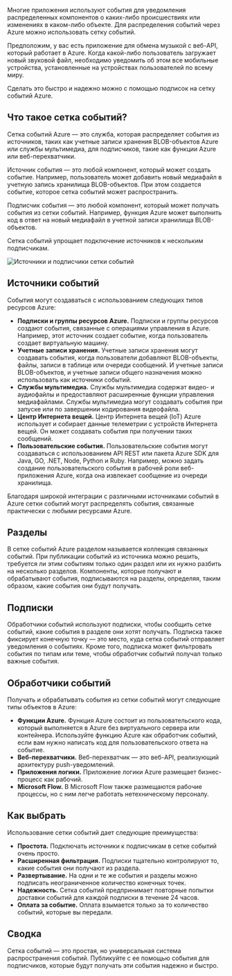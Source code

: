 Многие приложения используют события для уведомления распределенных компонентов о каких-либо происшествиях или изменениях в каком-либо объекте. Для распределения событий через Azure можно использовать сетку событий.

Предположим, у вас есть приложение для обмена музыкой с веб-API, который работает в Azure. Когда какой-либо пользователь загружает новый звуковой файл, необходимо уведомить об этом все мобильные устройства, установленные на устройствах пользователей по всему миру.

Сделать это быстро и надежно можно с помощью подписок на сетку событий Azure.

## <a name="what-is-event-grid"></a>Что такое сетка событий?

Сетка событий Azure — это служба, которая распределяет события из источников, таких как учетные записи хранения BLOB-объектов Azure или службы мультимедиа, для подписчиков, такие как функции Azure или веб-перехватчики.

Источник события — это любой компонент, который может создать событие. Например, пользователь может добавить новый медиафайл в учетную запись хранилища BLOB-объектов. При этом создается событие, которое сетка событий может распространить.

Подписчик события — это любой компонент, который может получать события из сетки событий. Например, функция Azure может выполнить код в ответ на новый медиафайл в учетной записи хранилища BLOB-объектов.

Сетка событий упрощает подключение источников к нескольким подписчикам.

![Источники и подписчики сетки событий](../images/6-event-grid.png)

## <a name="event-sources"></a>Источники событий

События могут создаваться с использованием следующих типов ресурсов Azure:

- **Подписки и группы ресурсов Azure.** Подписки и группы ресурсов создают события, связанные с операциями управления в Azure. Например, этот источник создает событие, когда пользователь создает виртуальную машину.
- **Учетные записи хранения.** Учетные записи хранения могут создавать события, когда пользователи добавляют BLOB-объекты, файлы, записи в таблице или очереди сообщений. И учетные записи BLOB-объектов, и учетные записи общего назначения можно использовать как источники событий.
- **Службы мультимедиа.** Службы мультимедиа содержат видео- и аудиофайлы и предоставляют расширенные функции управления медиафайлами. Службы мультимедиа могут создавать события при запуске или по завершении кодирования видеофайла.
- **Центр Интернета вещей.** Центр Интернета вещей (IoT) Azure использует и собирает данные телеметрии с устройств Интернета вещей. Он может создавать события при получении таких сообщений.
- **Пользовательские события.** Пользовательские события могут создаваться с использованием API REST или пакета Azure SDK для Java, GO, .NET, Node, Python и Ruby. Например, можно задать создание пользовательского события в рабочей роли веб-приложения Azure, когда она извлекает сообщение из очереди хранилища.

Благодаря широкой интеграции с различными источниками событий в Azure сетки событий могут распределять события, связанные практически с любыми ресурсами Azure.

## <a name="topics"></a>Разделы

В сетке событий Azure разделом называется коллекция связанных событий. При публикации событий из источника можно решить, требуется ли этим событиям только один раздел или их нужно разбить на несколько разделов. Компоненты, которые получают и обрабатывают события, подписываются на разделы, определяя, таким образом, какие события они будут получать.

## <a name="subscriptions"></a>Подписки

Обработчики событий используют подписки, чтобы сообщить сетке событий, какие события в разделе они хотят получать. Подписка также фиксирует конечную точку — это место, куда сетка событий отправляет уведомления о событиях. Кроме того, подписка может фильтровать события по типам или теме, чтобы обработчик событий получал только важные события.

## <a name="event-handlers"></a>Обработчики событий

Получать и обрабатывать события из сетки событий могут следующие типы объектов в Azure:

- **Функции Azure.** Функция Azure состоит из пользовательского кода, который выполняется в Azure без виртуального сервера или контейнера. Используйте функцию Azure как обработчик событий, если вам нужно написать код для пользовательского ответа на событие.
- **Веб-перехватчики.** Веб-перехватчик — это веб-API, реализующий архитектуру push-уведомлений.
- **Приложения логики.** Приложение логики Azure размещает бизнес-процесс как рабочий.
- **Microsoft Flow.** В Microsoft Flow также размещаются рабочие процессы, но с ним легче работать нетехническому персоналу.

## <a name="how-to-choose"></a>Как выбрать

Использование сетки событий дает следующие преимущества:

- **Простота.** Подключать источники к подписчикам в сетке событий очень просто.
- **Расширенная фильтрация.** Подписки тщательно контролируют то, какие события они получают из раздела.
- **Развертывание.** На одни и те же события и разделы можно подписать неограниченное количество конечных точек.
- **Надежность.** Сетка событий предпринимает повторные попытки доставки событий для каждой подписки в течение 24 часов.
- **Оплата за событие.** Оплата взымается только за то количество событий, которые вы передали.

## <a name="summary"></a>Сводка

Сетка событий — это простая, но универсальная система распространения событий. Публикуйте с ее помощью события для подписчиков, которые будут получать эти события надежно и быстро.